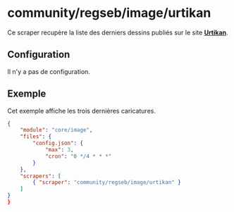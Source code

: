 # community/regseb/image/urtikan

Ce scraper recupère la liste des derniers dessins publiés sur le site
**[Urtikan](http://www.urtikan.net/)**.

## Configuration

Il n'y a pas de configuration.

## Exemple

Cet exemple affiche les trois dernières caricatures.

```JSON
{
    "module": "core/image",
    "files": {
        "config.json": {
            "max": 3,
            "cron": "0 */4 * * *"
        }
    },
    "scrapers": [
        { "scraper": "community/regseb/image/urtikan" }
    ]
}
}
```
